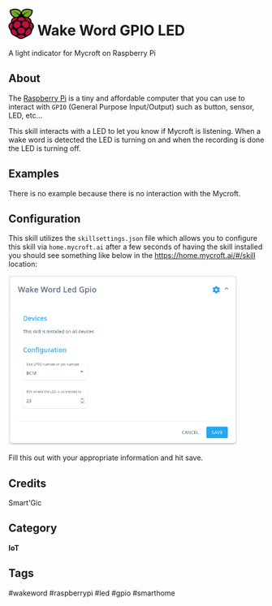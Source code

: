 # <img src="docs/raspberry-pi.png" card_color="#0000" width="50" height="60" style="vertical-align:bottom"/> Wake Word GPIO LED

A light indicator for Mycroft on Raspberry Pi

## About

The [Raspberry Pi](https://rapsberrypi.org) is a tiny and affordable computer that you can use to interact with `GPIO` (General Purpose Input/Output) such as button, sensor, LED, etc...

This skill interacts with a LED to let you know if Mycroft is listening. When a wake word is detected the LED is turning on and when the recording is done the LED is turning off.

## Examples

There is no example because there is no interaction with the Mycroft.

## Configuration

This skill utilizes the `skillsettings.json` file which allows you to configure this skill via `home.mycroft.ai` after a few seconds of having the skill installed you should see something like below in the https://home.mycroft.ai/#/skill location:

<img src='docs/wakeword-led-gpio-config.png' width='450'/>

Fill this out with your appropriate information and hit save.

## Credits

Smart'Gic

## Category

**IoT**

## Tags

#wakeword
#raspberrypi
#led
#gpio
#smarthome
